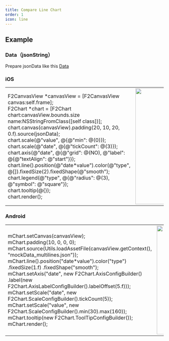 ```yaml
---
title: Compare Line Chart
order: 1
icon: line
---
```



## Example
### Data（jsonString）
Prepare jsonData like this
[Data](https://gw.alipayobjects.com/os/bmw-prod/2908c0ad-77d5-4c0f-85f4-ac3ca81c818e.json)



### iOS
<html>
    <table style="margin-left: auto; margin-right: auto;">
        <tr>
             <td width="55%">
             F2CanvasView *canvasView = [F2CanvasView canvas:self.frame];<br/>
             F2Chart *chart = [F2Chart chart:canvasView.bounds.size name:NSStringFromClass([self class])];<br/>
             chart.canvas(canvasView).padding(20, 10, 20, 0.f).source(jsonData);<br/>
             chart.scale(@"value", @{@"min": @(0)});<br/>
             chart.scale(@"date", @{@"tickCount": @(3)});<br/>
             chart.axis(@"date", @{@"grid": @(NO), @"label": @{@"textAlign": @"start"}});<br/>
             chart.line().position(@"date*value").color(@"type", @[]).fixedSize(2).fixedShape(@"smooth");<br/>
             chart.legend(@"type", @{@"radius": @(3), @"symbol": @"square"});<br/>
             chart.tooltip(@{});<br/>
             chart.render();<br/>
            </td>
            <td>
             <img src="https://gw.alipayobjects.com/mdn/rms_04a9e5/afts/img/A*wR9OTrWNjb0AAAAAAAAAAAAAARQnAQ" style="max-height: 100%" width = "346" height = "369" />
            </td>
        </tr>
    </table>
</html>


### Android
<html>
    <table style="margin-left: auto; margin-right: auto;">
        <tr>
            <td width="55%">
                mChart.setCanvas(canvasView);<br/>
                mChart.padding(10, 0, 0, 0);<br/>
                mChart.source(Utils.loadAssetFile(canvasView.getContext(), "mockData_multilines.json"));<br/>
                mChart.line().position("date*value").color("type")
                                                    .fixedSize(1.f)
                                                    .fixedShape("smooth");<br/>
                mChart.setAxis("date", new F2Chart.AxisConfigBuilder()
                        .label(new F2Chart.AxisLabelConfigBuilder().labelOffset(5.f)));<br/>
                mChart.setScale("date", new F2Chart.ScaleConfigBuilder().tickCount(5));<br/>
                mChart.setScale("value", new F2Chart.ScaleConfigBuilder().min(30).max(160));<br/>
                mChart.tooltip(new F2Chart.ToolTipConfigBuilder());<br/>
                mChart.render();<br/>
            </td>
            <td>
             <img src="https://gw.alipayobjects.com/mdn/rms_04a9e5/afts/img/A*lihuRrkmYp8AAAAAAAAAAAAAARQnAQ" style="max-height: 100%" width = "346" />
            </td>
        </tr>
    </table>
</html>




